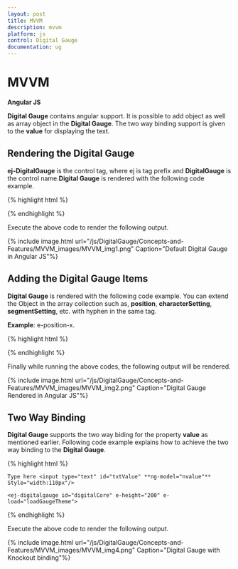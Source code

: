 ```yaml
---
layout: post
title: MVVM
description: mvvm
platform: js
control: Digital Gauge
documentation: ug
---
```


# MVVM

**Angular JS**

**Digital Gauge** contains angular support. It is possible to add object as well as array object in the **Digital Gauge**. The two way binding support is given to the **value** for displaying the text.

## Rendering the Digital Gauge

**ej-DigitalGauge** is the control tag, where ej is tag prefix and **DigitalGauge** is the control name.**Digital Gauge** is rendered with the following code example.

{% highlight html %}

<!--To Render the Digital gauge-->
<!doctype html>
<html ng-app="syncApp">
<head>
    <!—Refer the necessary script here-->
</head>
<body ng-controller="DigitalGauge">
    <ej-digitalgauge id="digitalCore" e-height="500" e-load="loadGaugeTheme">
</ej-digitalgauge>
    <script type="text/javascript">
        <!—binding the value to the scope variables in application controller-->
        angular.module('syncApp', ['ejangular'])
        .controller('DigitalGauge', function ($scope) {
            $scope.nvalue = “text”;
        });
    </script>

</body>
</html>


{% endhighlight %}



Execute the above code to render the following output.

{% include image.html url="/js/DigitalGauge/Concepts-and-Features/MVVM_images/MVVM_img1.png" Caption="Default Digital Gauge in Angular JS"%}

## Adding the Digital Gauge Items

**Digital Gauge** is rendered with the following code example. You can extend the Object in the array collection such as, **position**, **characterSetting**, **segmentSetting**, etc. with hyphen in the same tag.

**Example**: e-position-x. 

{% highlight html %}

<!--To Render the Digital gauge-->
<ej-digitalgauge id="digitalCore">
<!--Adding Item collection to the digital gauge-->
<e-items>
<e-item e-segmentSettings-width="1" e-segmentSettings-spacing="0"
e-value="Syncfusion" e-characterSetting-opacity="0.8"
e-position-x="52" e-position-y="52">
</e-item>
</e-items>
</ej-digitalgauge>


{% endhighlight %}

Finally while running the above codes, the following output will be rendered.

{% include image.html url="/js/DigitalGauge/Concepts-and-Features/MVVM_images/MVVM_img2.png" Caption="Digital Gauge Rendered in Angular JS"%}

## Two Way Binding

**Digital Gauge** supports the two way biding for the property **value** as mentioned earlier. Following code example explains how to achieve the two way binding to the **Digital Gauge**.

{% highlight html %}

<!doctype html>
<html ng-app="syncApp">
<head>
    <meta charset="utf-8">
    <!—Refer the necessary script here-->
</head>
<body ng-controller="DigitalGauge">

    Type here <input type="text" id="txtValue" **ng-model="nvalue"** Style="width:110px"/>

    <ej-digitalgauge id="digitalCore" e-height="200" e-load="loadGaugeTheme">
<e-items>
<e-item e-segmentSettings-width="1" e-segmentSettings-spacing="0"
e-characterSetting-opacity="0.8" e-position-x="52"
e-value="nvalue" e-position-y="52">
</e-item>
</e-items>
</ej-digitalgauge>
    <script type="text/javascript">

        <!--binding the value to the scope variables in application controller-->

        angular.module('syncApp', ['ejangular'])
        .controller('DigitalGauge', function ($scope) {
            $scope.nvalue = "Syncfusion";
        });
    </script>
</body>
</html>


{% endhighlight %}

Execute the above code to render the following output.

{% include image.html url="/js/DigitalGauge/Concepts-and-Features/MVVM_images/MVVM_img3.png" Caption="Digital Gauge with two way binding in Angular JS"%}



## Knockout Binding

* Knockout support allows you to bind the html elements against any of the available data models.Two types of knockout binding is supported as of angular,

  * one-way binding

  * two-way binding

* **One way binding** refers to the process of applying observable values to all the available properties of the **Digital Gauge** control, but the changes made in it does not reflect and trigger in turn to the observable collection. This kind of binding applies to all the properties of the **Digital Gauge** control.

* **Two-way binding** supports both the processes – it applies the observable values to the **Digital Gauge** properties as well as the changes made in it is also reflected back and triggered within the observable collections. Only **Value** of the schedule properties support two-way binding.



{% highlight html %}


<!DOCTYPE html>
<html xmlns="http://www.w3.org/1999/xhtml">
<head>
    <title>Essential JavaScript for Knockout</title>
</head>
<body>
    <div id="digitalCore" style="width: 100%" data-bind="ejDigitalGauge:({load:'loadGaugeTheme',value:samplevalue,height:305,items:[{position: { x: 52, y: 52 }}]})"></div>
    <script type="text/javascript">
        $(function () {
            window.viewModel = {
            **value: ko.observable(“SyncFusion”),**
};
            $(function () {
                ko.applyBindings(viewModel);
            });
        });
    </script>
</body>
</html>


{% endhighlight %}

Execute the above code to render the following output.

{% include image.html url="/js/DigitalGauge/Concepts-and-Features/MVVM_images/MVVM_img4.png" Caption="Digital Gauge with Knockout binding"%}

